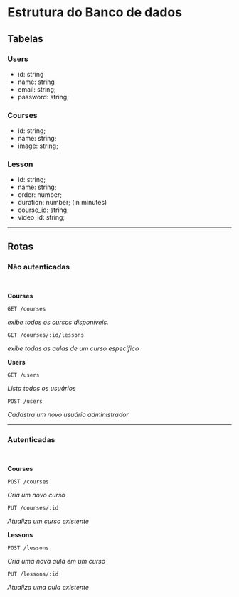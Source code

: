 # Estrutura do Banco de dados

## Tabelas

### Users

- id: string
- name: string
- email: string;
- password: string;

### Courses

- id: string;
- name: string;
- image: string;

### Lesson

- id: string;
- name: string;
- order: number;
- duration: number; (in minutes)
- course_id: string;
- video_id: string;

---

## Rotas

### Não autenticadas

<br/>

**Courses**

```HTTP
GET /courses
```
*exibe todos os cursos disponíveis.*

```HTTP
GET /courses/:id/lessons
```
*exibe todas as aulas de um curso específico*


**Users**

```HTTP
GET /users
```
*Lista todos os usuários*

```HTTP
POST /users
```
*Cadastra um novo usuário administrador*

---

### Autenticadas

<br/>

**Courses**

```HTTP
POST /courses
```
*Cria um novo curso*

```HTTP
PUT /courses/:id
```
*Atualiza um curso existente*

**Lessons**

```HTTP
POST /lessons
```
*Cria uma nova aula em um curso*

```HTTP
PUT /lessons/:id
```
*Atualiza uma aula existente*

